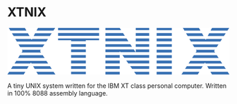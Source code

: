 # XTNIX

![xtnix-logo](./doc/xtnix.png)

A tiny UNIX system written for the IBM XT class personal computer.  Written in 100% 8088 assembly language.
